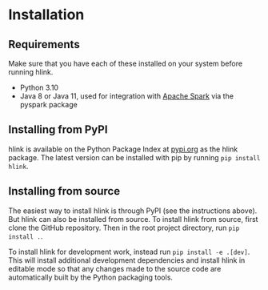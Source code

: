 # Installation

## Requirements

Make sure that you have each of these installed on your system before running hlink.

- Python 3.10
- Java 8 or Java 11, used for integration with [Apache Spark](https://spark.apache.org) via the pyspark
package

## Installing from PyPI 

hlink is available on the Python Package Index at [pypi.org](https://pypi.org) as the hlink package.
The latest version can be installed with pip by running `pip install hlink`.

## Installing from source

The easiest way to install hlink is through PyPI (see the instructions above). But hlink can also
be installed from source. To install hlink from source, first clone the GitHub repository. Then
in the root project directory, run `pip install .`.

To install hlink for development work, instead run `pip install -e .[dev]`. This will install
additional development dependencies and install hlink in editable mode so that any changes made
to the source code are automatically built by the Python packaging tools.
